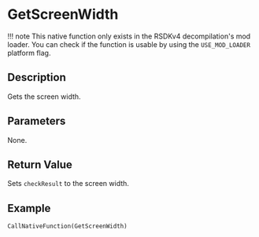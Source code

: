 # GetScreenWidth

!!! note
    This native function only exists in the RSDKv4 decompilation's mod loader. You can check if the function is usable by using the `USE_MOD_LOADER` platform flag.

## Description
Gets the screen width.

## Parameters
None.

## Return Value
Sets `checkResult` to the screen width.

## Example
```
CallNativeFunction(GetScreenWidth)
```
